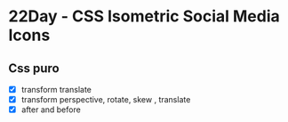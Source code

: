 # 22Day - CSS Isometric Social Media Icons
## Css puro

- [x] transform translate
- [x] transform perspective, rotate, skew , translate
- [x] after and before
